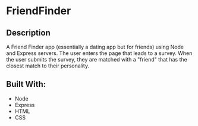 # FriendFinder

## Description
A Friend Finder app (essentially a dating app but for friends) using Node and Express servers. The user enters the page that leads to a survey. When the user submits the survey, they are matched with a "friend" that has the closest match to their personality.

## Built With:
* Node
* Express
* HTML
* CSS

